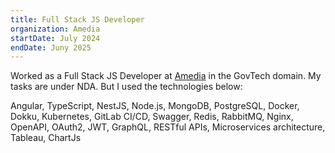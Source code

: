 ```yaml
---
title: Full Stack JS Developer
organization: Amedia
startDate: July 2024
endDate: Juny 2025
---
```


Worked as a Full Stack JS Developer at [Amedia](https://amedia.ua/) in the GovTech domain. My tasks are under NDA. But I used the technologies below:

Angular, TypeScript, NestJS, Node.js, MongoDB, PostgreSQL, Docker, Dokku, Kubernetes, GitLab CI/CD, Swagger, Redis, RabbitMQ, Nginx, OpenAPI, 
OAuth2, JWT, GraphQL, RESTful APIs, Microservices architecture, Tableau, ChartJs